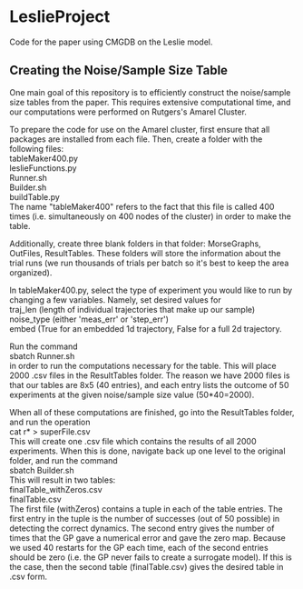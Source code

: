 # LeslieProject

Code for the paper using CMGDB on the Leslie model.

## Creating the Noise/Sample Size Table

One main goal of this repository is to efficiently construct the noise/sample size tables from the paper.  This requires extensive computational time, and our computations were performed on Rutgers's Amarel Cluster.  

To prepare the code for use on the Amarel cluster, first ensure that all packages are installed from each file.  Then, create a folder with the following files:<br>
tableMaker400.py <br>
leslieFunctions.py <br>
Runner.sh <br>
Builder.sh <br>
buildTable.py <br>
The name "tableMaker400" refers to the fact that this file is called 400 times (i.e. simultaneously on 400 nodes of the cluster) in order to make the table.

Additionally, create three blank folders in that folder: MorseGraphs, OutFiles, ResultTables.  These folders will store the information about the trial runs (we run thousands of trials per batch so it's best to keep the area organized).  

In tableMaker400.py, select the type of experiment you would like to run by changing a few variables.  Namely, set desired values for <br>
traj_len (length of individual trajectories that make up our sample) <br>
noise_type (either 'meas_err' or 'step_err') <br>
embed (True for an embedded 1d trajectory, False for a full 2d trajectory.

Run the command  <br>
sbatch Runner.sh <br>
in order to run the computations necessary for the table.  This will place 2000 .csv files in the ResultTables folder.  The reason we have 2000 files is that our tables are 8x5 (40 entries), and each entry lists the outcome of 50 experiments at the given noise/sample size value (50*40=2000).  

When all of these computations are finished, go into the ResultTables folder, and run the operation <br>
cat r* > superFile.csv <br>
This will create one .csv file which contains the results of all 2000 experiments.  When this is done, navigate back up one level to the original folder, and run the command <br>
sbatch Builder.sh <br>
This will result in two tables: <br>
finalTable_withZeros.csv <br>
finalTable.csv <br>
The first file (withZeros) contains a tuple in each of the table entries.  The first entry in the tuple is the number of successes (out of 50 possible) in detecting the correct dynamics.  The second entry gives the number of times that the GP gave a numerical error and gave the zero map.  Because we used 40 restarts for the GP each time, each of the second entries should be zero (i.e. the GP never fails to create a surrogate model).  If this is the case, then the second table (finalTable.csv) gives the desired table in .csv form.
